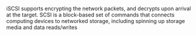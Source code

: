 iSCSI supports encrypting the network packets, and decrypts upon arrival at the target. SCSI is a block-based set of commands that connects computing devices to networked storage, including spinning up storage media and data reads/writes
